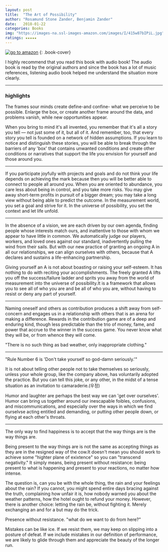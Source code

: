 ```yaml
---
layout: post
title:  "The Art of Possibility"
author: "Rosamund Stone Zander, Benjamin Zander"
date:   2018-01-22
categories: Books
img: "https://images-na.ssl-images-amazon.com/images/I/415w87bIPiL.jpg"
ratings: ★★★★★
---
```


[![go to amazon](https://images-na.ssl-images-amazon.com/images/I/415w87bIPiL.jpg)](https://amzn.to/2OIj5s5)
{: .book-cover}


I highly recommend that you read this book with audio book!
The audio book is read by the original authors and since the book has a lot of music references, listening audio book helped me understand the situation more clearly.

---

### highlights

The frames sour minds create define-and confine- what we perceive to be possible.
Enlarge the box, or create another frame around the data, and problems vanish, while new opportunities appear.

When you bring to mind it's all invented, you remember that it's all a story you tell — not just some of it, but all of it. And remember, too, that every story you tell is founded on a network of hidden assumptions. If you learn to notice and distinguish these stories, you will be able to break through the barriers of any 'box' that contains unwanted conditions and create other conditions or narratives that support the life you envision for yourself and those around you.

---

If you participate joyfully with projects and goals and do not think your life depends on achieving the mark because then you will be better able to connect to people all around you. When you are oriented to abundance, you care less about being in control, and you take more risks. You may give away short-term profits in pursuit of a bigger dream; you may take a long view without being able to predict the outcome. In the measurement world, you set a goal and strive for it.
In the universe of possibility, you set the context and let life unfold.

---

In the absence of a vision, we are each driven by our own agenda, finding people whose interests match ours, and inattentive to those with whom we appear to have little in common. We automatically judge our players, workers, and loved ones against our standard, inadvertently pulling the wind from their sails. But with our new practice of granting an ongoing A in all our relationships, we can align ourselves with others, because that A declares and sustains a life-enhancing partnership.

Giving yourself an A is not about boasting or raising your self-esteem. It has nothing to do with reciting your accomplishments. The freely granted A lifts you off the success/failure ladder and sprits you away from the world of measurement into the universe of possibility.It is a framework that allows you to see all of who you are and be all of who you are, without having to resist or deny any part of yourself.

---

Naming oneself and others as contribution produces a shift away from self-concern and engages us in a relationship with others that is an arena for making a difference. Rewards in the contribution game are of a deep and enduring kind, though less predictable than the trio of money, fame, and power that accrue to the winner in the success game. You never know what they will be, or from whence they will come.


"There is no such thing as bad weather, only inappropriate clothing."

---

"Rule Number 6 is 'Don't take yourself so god-damn seriously.'"

It is not about telling other people not to take themselves so seriously, unless your whole group, like the company above, has voluntarily adopted the practice. But you can tell this joke, or any other, in the midst of a tense situation as an invitation to camaraderie.(우정)

Humor and laughter are perhaps the best way we can 'get over ourselves'. Humor can bring us together around our inescapable foibles, confusions, and miscommunications, and especially over the ways in which we find ourselvse acting entitled and demanding, or putting other people down, or flying at each other's throats.

---

The only way to find happiness is to accept that the way things are is the way things are.

Being present to the way things are is not the same as accepting things as they are in the resigned way of the cow.It doesn't mean you should work to achieve some "highter plane of exixtence" so you can "transcend negativity." It simply means, being present without resistance: being present to what is happening and present to your reactions, no matter how intense.

The question is, can you be with the whole thing, the rain and your feelings about the rain? If you cannot, you might spend entire days bracing against the truth, complaining how unfair it is, how nobody warned you about the weather patterns, how the hotel ought to refund your money.
However, there is another choice: letting the rain be, without fighting it. Merely exchanging an and for a but may do the trick.

Presence without resistance.
"what do we want to do from here?"

Mistakes can be like ice. If we resist them, we may keep on slipping into a posture of defeat. If we include mistakes in our definition of performance, we are likely to glide through them and appreciate the beauty of the longer run.

